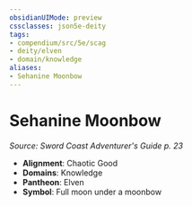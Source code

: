 ```yaml
---
obsidianUIMode: preview
cssclasses: json5e-deity
tags:
- compendium/src/5e/scag
- deity/elven
- domain/knowledge
aliases: 
- Sehanine Moonbow
---
```

# Sehanine Moonbow
*Source: Sword Coast Adventurer's Guide p. 23* 

- **Alignment**: Chaotic Good
- **Domains**: Knowledge
- **Pantheon**: Elven
- **Symbol**: Full moon under a moonbow